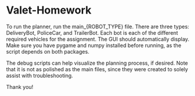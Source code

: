 # Valet-Homework

To run the planner, run the main\_{ROBOT_TYPE} file. There are three types: DeliveryBot, PoliceCar, and TrailerBot.
Each bot is each of the different required vehicles for the assignment. The GUI should automatically display. Make
sure you have pygame and numpy installed before running, as the script depends on both packages.

The debug scripts can help visualize the planning process, if desired. Note that it is not as polished as the main files,
since they were created to solely assist with troubleshooting.

Thank you!
